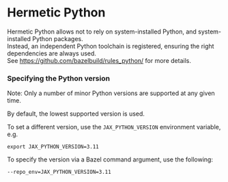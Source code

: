 # Hermetic Python

Hermetic Python allows not to rely on system-installed Python, and
system-installed Python packages. \
Instead, an independent Python toolchain is registered, ensuring the right
dependencies are always used. \
See https://github.com/bazelbuild/rules_python/ for more details.

### Specifying the Python version

Note: Only a number of minor Python versions are supported at any given time.

By default, the lowest supported version is used.

To set a different version, use the `JAX_PYTHON_VERSION` environment variable,
e.g.

```
export JAX_PYTHON_VERSION=3.11
```

To specify the version via a Bazel command argument, use the following:

```
--repo_env=JAX_PYTHON_VERSION=3.11
```
